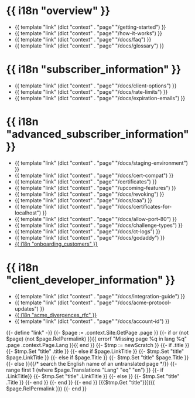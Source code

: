 
# {{ i18n "overview" }}

* {{ template "link" (dict "context" . "page" "/getting-started") }}
* {{ template "link" (dict "context" . "page" "/how-it-works") }}
* {{ template "link" (dict "context" . "page" "/docs/faq") }}
* {{ template "link" (dict "context" . "page" "/docs/glossary") }}

# {{ i18n "subscriber_information" }}

* {{ template "link" (dict "context" . "page" "/docs/client-options") }}
* {{ template "link" (dict "context" . "page" "/docs/rate-limits") }}
* {{ template "link" (dict "context" . "page" "/docs/expiration-emails") }}

# {{ i18n "advanced_subscriber_information" }}

* {{ template "link" (dict "context" . "page" "/docs/staging-environment") }}
* {{ template "link" (dict "context" . "page" "/docs/cert-compat") }}
* {{ template "link" (dict "context" . "page" "/certificates") }}
* {{ template "link" (dict "context" . "page" "/upcoming-features") }}
* {{ template "link" (dict "context" . "page" "/docs/revoking") }}
* {{ template "link" (dict "context" . "page" "/docs/caa") }}
* {{ template "link" (dict "context" . "page" "/docs/certificates-for-localhost") }}
* {{ template "link" (dict "context" . "page" "/docs/allow-port-80") }}
* {{ template "link" (dict "context" . "page" "/docs/challenge-types") }}
* {{ template "link" (dict "context" . "page" "/docs/ct-logs") }}
* {{ template "link" (dict "context" . "page" "/docs/godaddy") }}
* [{{ i18n "onboarding_customers" }}](/2019/10/09/onboarding-your-customers-with-lets-encrypt-and-acme)

# {{ i18n "client_developer_information" }}

* {{ template "link" (dict "context" . "page" "/docs/integration-guide") }}
* {{ template "link" (dict "context" . "page" "/docs/acme-protocol-updates") }}
* [{{ i18n "acme_divergences_rfc" }}](https://github.com/letsencrypt/boulder/blob/master/docs/acme-divergences.md)
* {{ template "link" (dict "context" . "page" "/docs/account-id") }}

{{- define "link" -}}
{{- $page := .context.Site.GetPage .page }}
{{- if or (not $page) (not $page.RelPermalink) }}{{ errorf "Missing page %q in lang %q" .page .context.Page.Lang }}{{ end }}
{{- $tmp := newScratch }}
{{- if .title }}
{{- $tmp.Set "title" .title }}
{{- else if $page.LinkTitle }}
{{- $tmp.Set "title" $page.LinkTitle }}
{{- else if $page.Title }}
{{- $tmp.Set "title" $page.Title }}
{{- else }}{{/* search the English name of an untranslated page */}}
    {{- range first 1 (where $page.Translations "Lang" "eq" "en") }}
        {{- if .LinkTitle}}
            {{- $tmp.Set "title" .LinkTitle }}
        {{- else }}
            {{- $tmp.Set "title" .Title }}
        {{- end }}
    {{- end }}
{{- end }}
[{{$tmp.Get "title"}}]({{ $page.RelPermalink }})
{{- end }}
